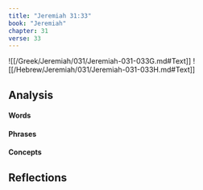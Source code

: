 ```yaml
---
title: "Jeremiah 31:33"
book: "Jeremiah"
chapter: 31
verse: 33
---
```

![[/Greek/Jeremiah/031/Jeremiah-031-033G.md#Text]]
![[/Hebrew/Jeremiah/031/Jeremiah-031-033H.md#Text]]

## Analysis

#### Words

#### Phrases

#### Concepts

## Reflections
